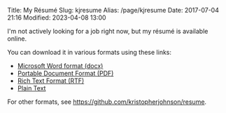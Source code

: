 Title: My Résumé
Slug: kjresume
Alias: /page/kjresume
Date: 2017-07-04 21:16
Modified: 2023-04-08 13:00

I'm not actively looking for a job right now, but my résumé is available online.

You can download it in various formats using these links:

- [Microsoft Word format (docx)](https://raw.githubusercontent.com/kristopherjohnson/resume/main/formats/kjresume.docx)
- [Portable Document Format (PDF)](https://raw.githubusercontent.com/kristopherjohnson/resume/main/formats/kjresume.pdf)
- [Rich Text Format (RTF)](https://raw.githubusercontent.com/kristopherjohnson/resume/main/formats/kjresume.rtf)
- [Plain Text](https://raw.githubusercontent.com/kristopherjohnson/resume/main/formats/kjresume.txt)

For other formats, see <https://github.com/kristopherjohnson/resume>.
